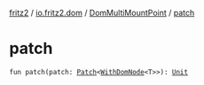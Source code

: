 [fritz2](../../index.md) / [io.fritz2.dom](../index.md) / [DomMultiMountPoint](index.md) / [patch](./patch.md)

# patch

`fun patch(patch: `[`Patch`](../../io.fritz2.binding/-patch/index.md)`<`[`WithDomNode`](../-with-dom-node/index.md)`<T>>): `[`Unit`](https://kotlinlang.org/api/latest/jvm/stdlib/kotlin/-unit/index.html)